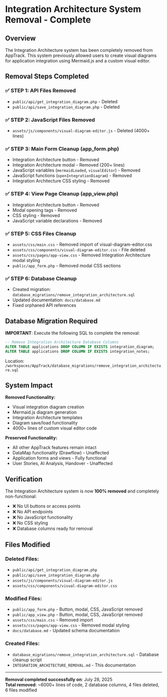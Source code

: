 # Integration Architecture System Removal - Complete

## Overview
The Integration Architecture system has been completely removed from AppTrack. This system previously allowed users to create visual diagrams for application integration using Mermaid.js and a custom visual editor.

## Removal Steps Completed

### ✅ STEP 1: API Files Removed
- `public/api/get_integration_diagram.php` - Deleted
- `public/api/save_integration_diagram.php` - Deleted

### ✅ STEP 2: JavaScript Files Removed  
- `assets/js/components/visual-diagram-editor.js` - Deleted (4000+ lines)

### ✅ STEP 3: Main Form Cleanup (app_form.php)
- Integration Architecture button - Removed
- Integration Architecture modal - Removed (200+ lines)
- JavaScript variables (`mermaidLoaded`, `visualEditor`) - Removed
- JavaScript functions (`openIntegrationDiagram`) - Removed
- Integration Architecture CSS styling - Removed

### ✅ STEP 4: View Page Cleanup (app_view.php)
- Integration Architecture button - Removed  
- Modal opening tags - Removed
- CSS styling - Removed
- JavaScript variable declarations - Removed

### ✅ STEP 5: CSS Files Cleanup
- `assets/css/main.css` - Removed import of visual-diagram-editor.css
- `assets/css/components/visual-diagram-editor.css` - File deleted
- `assets/css/pages/app-view.css` - Removed Integration Architecture modal styling
- `public/app_form.php` - Removed modal CSS sections

### ✅ STEP 6: Database Cleanup
- Created migration: `database_migrations/remove_integration_architecture.sql`
- Updated documentation: `docs/database.md` 
- Fixed orphaned API references

## Database Migration Required

**IMPORTANT**: Execute the following SQL to complete the removal:

```sql
-- Remove Integration Architecture Database Columns
ALTER TABLE applications DROP COLUMN IF EXISTS integration_diagram;
ALTER TABLE applications DROP COLUMN IF EXISTS integration_notes;
```

Location: `/workspaces/AppTrack/database_migrations/remove_integration_architecture.sql`

## System Impact

**Removed Functionality:**
- Visual integration diagram creation
- Mermaid.js diagram generation  
- Integration Architecture templates
- Diagram save/load functionality
- 4000+ lines of custom visual editor code

**Preserved Functionality:**
- All other AppTrack features remain intact
- DataMap functionality (Drawflow) - Unaffected
- Application forms and views - Fully functional
- User Stories, AI Analysis, Handover - Unaffected

## Verification

The Integration Architecture system is now **100% removed** and completely non-functional:
- ❌ No UI buttons or access points
- ❌ No API endpoints
- ❌ No JavaScript functionality  
- ❌ No CSS styling
- ❌ Database columns ready for removal

## Files Modified

### Deleted Files:
- `public/api/get_integration_diagram.php`
- `public/api/save_integration_diagram.php`  
- `assets/js/components/visual-diagram-editor.js`
- `assets/css/components/visual-diagram-editor.css`

### Modified Files:
- `public/app_form.php` - Button, modal, CSS, JavaScript removed
- `public/app_view.php` - Button, modal, CSS, JavaScript removed
- `assets/css/main.css` - Removed import
- `assets/css/pages/app-view.css` - Removed modal styling
- `docs/database.md` - Updated schema documentation

### Created Files:
- `database_migrations/remove_integration_architecture.sql` - Database cleanup script
- `INTEGRATION_ARCHITECTURE_REMOVAL.md` - This documentation

---

**Removal completed successfully on**: July 28, 2025  
**Total removed**: ~6000+ lines of code, 2 database columns, 4 files deleted, 6 files modified
